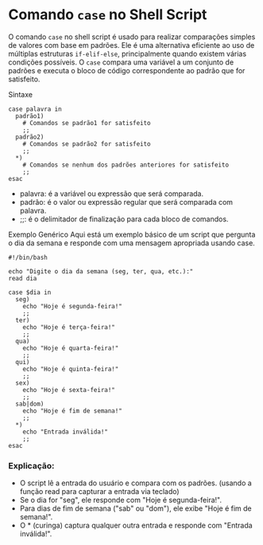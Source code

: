 # Comando `case` no Shell Script

O comando `case` no shell script é usado para realizar comparações simples de valores com base em padrões. Ele é uma alternativa eficiente ao uso de múltiplas estruturas `if-elif-else`, principalmente quando existem várias condições possíveis. O `case` compara uma variável a um conjunto de padrões e executa o bloco de código correspondente ao padrão que for satisfeito.

Sintaxe

```
case palavra in
  padrão1)
    # Comandos se padrão1 for satisfeito
    ;;
  padrão2)
    # Comandos se padrão2 for satisfeito
    ;;
  *)
    # Comandos se nenhum dos padrões anteriores for satisfeito
    ;;
esac
```

- palavra: é a variável ou expressão que será comparada.
- padrão: é o valor ou expressão regular que será comparada com palavra.
- ;;: é o delimitador de finalização para cada bloco de comandos.

Exemplo Genérico
Aqui está um exemplo básico de um script que pergunta o dia da semana e responde com uma mensagem apropriada usando case.

```
#!/bin/bash

echo "Digite o dia da semana (seg, ter, qua, etc.):"
read dia

case $dia in
  seg)
    echo "Hoje é segunda-feira!"
    ;;
  ter)
    echo "Hoje é terça-feira!"
    ;;
  qua)
    echo "Hoje é quarta-feira!"
    ;;
  qui)
    echo "Hoje é quinta-feira!"
    ;;
  sex)
    echo "Hoje é sexta-feira!"
    ;;
  sab|dom)
    echo "Hoje é fim de semana!"
    ;;
  *)
    echo "Entrada inválida!"
    ;;
esac
```

### Explicação:
- O script lê a entrada do usuário e compara com os padrões. (usando a função read para capturar a entrada via teclado)
- Se o dia for "seg", ele responde com "Hoje é segunda-feira!".
- Para dias de fim de semana ("sab" ou "dom"), ele exibe "Hoje é fim de semana!".
- O * (curinga) captura qualquer outra entrada e responde com "Entrada inválida!".
